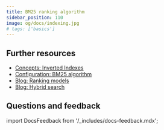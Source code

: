 ```yaml
---
title: BM25 ranking algorithm
sidebar_position: 110
image: og/docs/indexing.jpg
# tags: ['basics']
---
```



## Further resources

- [Concepts: Inverted Indexes](/developers/weaviate/concepts/indexing/inverted-indexes)
- [Configuration: BM25 algorithm](/developers/weaviate/configuration/inverted-indexes#bm25)
- [Blog: Ranking models](https://weaviate.io/blog/ranking-models-for-better-search)
- [Blog: Hybrid search](https://weaviate.io/blog/hybrid-search-for-web-developers)

## Questions and feedback

import DocsFeedback from '/_includes/docs-feedback.mdx';

<DocsFeedback/>
